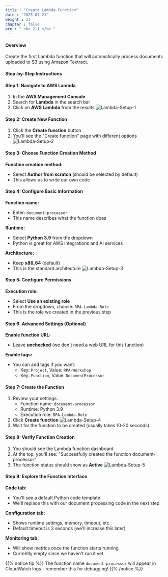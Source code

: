 ```yaml
---
title : "Create Lambda Function"
date : "2025-07-21"
weight : 21
chapter : false
pre : " <b> 2.1 </b> "
---
```


#### Overview
Create the first Lambda function that will automatically process documents uploaded to S3 using Amazon Textract.

#### Step-by-Step Instructions

#### Step 1: Navigate to AWS Lambda
1. In the **AWS Management Console**
2. Search for **Lambda** in the search bar
3. Click on **AWS Lambda** from the results
![Lambda-Setup-1](/images/2/LambdaFunction-Setup-1.png)

#### Step 2: Create New Function
1. Click the **Create function** button
2. You'll see the "Create function" page with different options
![Lambda-Setup-2](/images/2/LambdaFunction-Setup-2.png)

#### Step 3: Choose Function Creation Method
**Function creation method:**
- Select **Author from scratch** (should be selected by default)
- This allows us to write our own code

#### Step 4: Configure Basic Information
**Function name:**
- Enter: `document-processor`
- This name describes what the function does

**Runtime:**
- Select **Python 3.9** from the dropdown
- Python is great for AWS integrations and AI services

**Architecture:**
- Keep **x86_64** (default)
- This is the standard architecture
![Lambda-Setup-3](/images/2/LambdaFunction-Setup-3.png)

#### Step 5: Configure Permissions
**Execution role:**
- Select **Use an existing role**
- From the dropdown, choose: `RPA-Lambda-Role`
- This is the role we created in the previous step

#### Step 6: Advanced Settings (Optional)
**Enable function URL:**
- Leave **unchecked** (we don't need a web URL for this function)

**Enable tags:**
- You can add tags if you want:
  - Key: `Project`, Value: `RPA-Workshop`
  - Key: `Function`, Value: `DocumentProcessor`

#### Step 7: Create the Function
1. Review your settings:
   - Function name: `document-processor`
   - Runtime: Python 3.9
   - Execution role: `RPA-Lambda-Role`
2. Click **Create function**
![Lambda-Setup-4](/images/2/LambdaFunction-Setup-4.png)
3. Wait for the function to be created (usually takes 10-20 seconds)

#### Step 8: Verify Function Creation
1. You should see the Lambda function dashboard
2. At the top, you'll see: "Successfully created the function document-processor"
3. The function status should show as **Active**
![Lambda-Setup-5](/images/2/LambdaFunction-Setup-5.png)

#### Step 9: Explore the Function Interface
**Code tab:**
- You'll see a default Python code template
- We'll replace this with our document processing code in the next step

**Configuration tab:**
- Shows runtime settings, memory, timeout, etc.
- Default timeout is 3 seconds (we'll increase this later)

**Monitoring tab:**
- Will show metrics once the function starts running
- Currently empty since we haven't run it yet


{{% notice tip %}}
The function name `document-processor` will appear in CloudWatch logs - remember this for debugging!
{{% /notice %}}